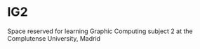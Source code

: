 # IG2
 Space reserved for learning Graphic Computing subject 2 at the Complutense University, Madrid
